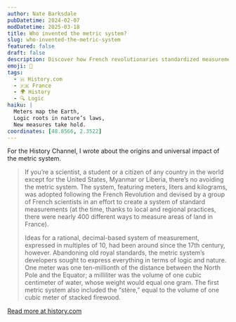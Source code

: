 ```yaml
---
author: Nate Barksdale
pubDatetime: 2024-02-07
modDatetime: 2025-03-18
title: Who invented the metric system?
slug: who-invented-the-metric-system
featured: false
draft: false
description: Discover how French revolutionaries standardized measurements and gave us the metric system, simplifying everything from science to daily life.
emoji: 📏
tags:
  - 🇭 History.com
  - 🇫🇷 France
  - 🌍 History
  - 🔍 Logic
haiku: |
  Meters map the Earth,  
  Logic roots in nature’s laws,  
  New measures take hold.
coordinates: [48.8566, 2.3522]
---
```


For the History Channel, I wrote about the origins and universal impact of the metric system.

> If you’re a scientist, a student or a citizen of any country in the world except for the United States, Myanmar or Liberia, there’s no avoiding the metric system. The system, featuring meters, liters and kilograms, was adopted following the French Revolution and devised by a group of French scientists in an effort to create a system of standard measurements (at the time, thanks to local and regional practices, there were nearly 400 different ways to measure areas of land in France).
>
> Ideas for a rational, decimal-based system of measurement, expressed in multiples of 10, had been around since the 17th century, however. Abandoning old royal standards, the metric system’s developers sought to express everything in terms of logic and nature. One meter was one ten-millionth of the distance between the North Pole and the Equator; a milliliter was the volume of one cubic centimeter of water, whose weight would equal one gram. The first metric system also included the “stère,” equal to the volume of one cubic meter of stacked firewood.

[Read more at history.com](https://www.history.com/news/who-invented-the-metric-system)

